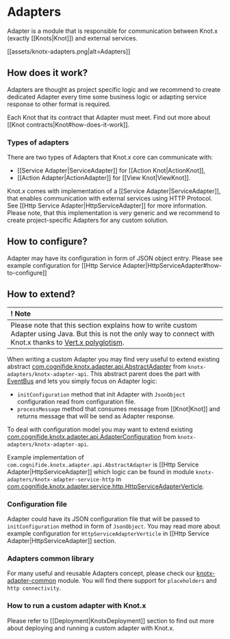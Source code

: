 # Adapters
Adapter is a module that is responsible for communication between Knot.x (exactly [[Knots|Knot]]) and external services.

[[assets/knotx-adapters.png|alt=Adapters]]


## How does it work?
Adapters are thought as project specific logic and we recommend to create dedicated Adapter
every time some business logic or adapting service response to other format is required.

Each Knot that its contract that Adapter must meet. Find out more about [[Knot contracts|Knot#how-does-it-work]].


### Types of adapters
There are two types of Adapters that Knot.x core can communicate with:
- [[Service Adapter|ServiceAdapter]] for [[Action Knot|ActionKnot]],
- [[Action Adapter|ActionAdapter]] for [[View Knot|ViewKnot]].

Knot.x comes with implementation of a [[Service Adapter|ServiceAdapter]], that enables communication with external 
services using HTTP Protocol. See [[Http Service Adapter|HttpServiceAdapter]] for more information.
Please note, that this implementation is very generic and we recommend to create project-specific 
Adapters for any custom solution.

## How to configure?
Adapter may have its configuration in form of JSON object entry. 
Please see example configuration for [[Http Service Adapter|HttpServiceAdapter#how-to-configure]]

## How to extend?
| ! Note |
|:------ |
| Please note that this section explains how to write custom Adapter using Java. But this is not the only way to connect with Knot.x thanks to [Vert.x polyglotism](http://vertx.io/). |

When writing a custom Adapter you may find very useful to extend existing abstract 
[com.cognifide.knotx.adapter.api.AbstractAdapter](https://github.com/Cognifide/knotx/blob/master/knotx-adapters/knotx-adapter-api/src/main/java/com/cognifide/knotx/adapter/api/AbstractAdapter.java)
from `knotx-adapters/knotx-adapter-api`. This abstract parent does the part with [EventBus](http://vertx.io/docs/apidocs/io/vertx/core/eventbus/EventBus.html) 
and lets you simply focus on Adapter logic:

- `initConfiguration` method that init Adapter with `JsonObject` configuration read from configuration file.
- `processMessage` method that consumes message from [[Knot|Knot]] and returns message that will be send as Adapter response.

To deal with configuration model you may want to extend existing 
[com.cognifide.knotx.adapter.api.AdapterConfiguration](https://github.com/Cognifide/knotx/blob/master/knotx-adapters/knotx-adapter-api/src/main/java/com/cognifide/knotx/adapter/api/AdapterConfiguration.java)
from `knotx-adapters/knotx-adapter-api`.

Example implementation of `com.cognifide.knotx.adapter.api.AbstractAdapter` is [[Http Service Adapter|HttpServiceAdapter]] which
logic can be found in module `knotx-adapters/knotx-adapter-service-http`
in [com.cognifide.knotx.adapter.service.http.HttpServiceAdapterVerticle](https://github.com/Cognifide/knotx/blob/master/knotx-adapters/knotx-adapter-service-http/src/main/java/com/cognifide/knotx/adapter/service/http/HttpServiceAdapterVerticle.java).

### Configuration file
Adapter could have its JSON configuration file that will be passed to `initConfiguration` method in form of `JsonObject`.
You may read more about example configuration for `HttpServiceAdapterVerticle` in [[Http Service Adapter|HttpServiceAdapter]] section.

### Adapters common library
For many useful and reusable Adapters concept, please check our [knotx-adapter-common](https://github.com/Cognifide/knotx/tree/master/knotx-adapters/knotx-adapter-common)
module. You will find there support for `placeholders` and `http connectivity`. 

### How to run a custom adapter with Knot.x
Please refer to [[Deployment|KnotxDeployment]] section to find out more about deploying and running 
a custom adapter with Knot.x.

